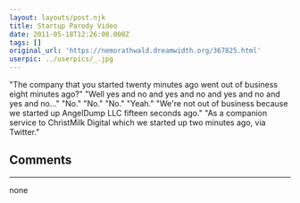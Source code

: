 ```yaml
---
layout: layouts/post.njk
title: Startup Parody Video
date: 2011-05-18T12:26:00.000Z
tags: []
original_url: 'https://nemorathwald.dreamwidth.org/367825.html'
userpic: ../userpics/_.jpg
---
```

"The company that you started twenty minutes ago went out of business eight minutes ago?" "Well yes and no and yes and no and yes and no and yes and no..." "No." "No." "No." "Yeah." "We're not out of business because we started up AngelDump LLC fifteen seconds ago." "As a companion service to ChristMilk Digital which we started up two minutes ago, via Twitter."

## Comments

---

none
